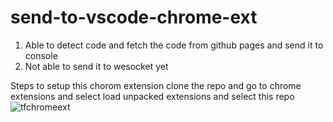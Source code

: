 # send-to-vscode-chrome-ext

1. Able to detect code and fetch the code from github pages and send it to console
2. Not able to send it to wesocket yet 

Steps to setup this chorom extension 
clone the repo and go to chrome extensions and select load unpacked extensions and select this repo
![tfchromeext](https://github.com/user-attachments/assets/5affb35b-36a6-49ee-8a69-b02b5a4cbe0f)
